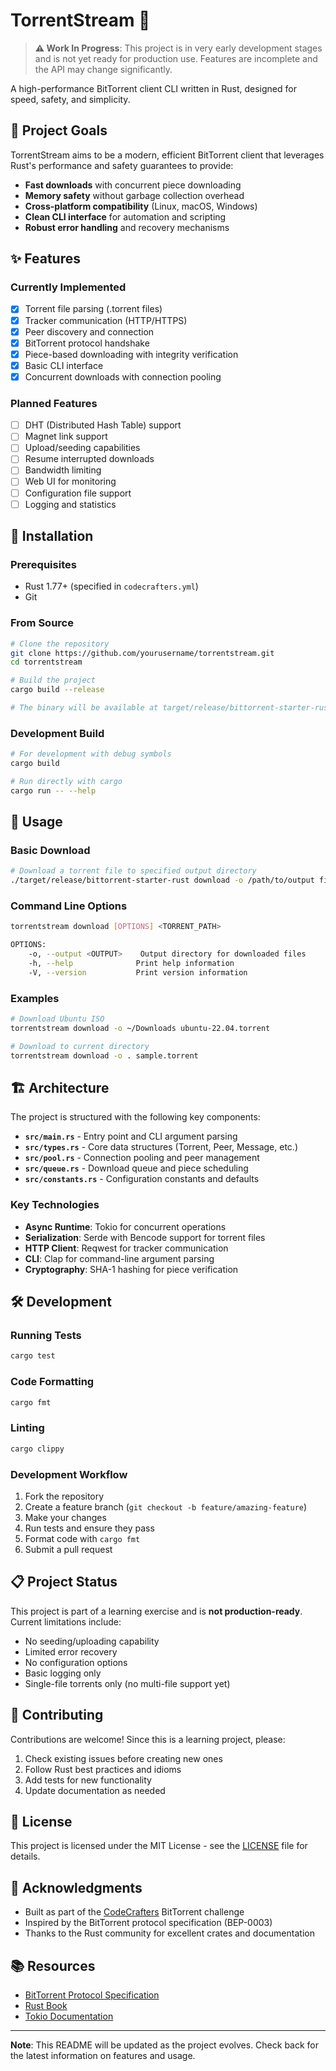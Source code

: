 # TorrentStream 🚧

> **⚠️ Work In Progress**: This project is in very early development stages and is not yet ready for production use. Features are incomplete and the API may change significantly.

A high-performance BitTorrent client CLI written in Rust, designed for speed, safety, and simplicity.

## 🎯 Project Goals

TorrentStream aims to be a modern, efficient BitTorrent client that leverages Rust's performance and safety guarantees to provide:

- **Fast downloads** with concurrent piece downloading
- **Memory safety** without garbage collection overhead  
- **Cross-platform compatibility** (Linux, macOS, Windows)
- **Clean CLI interface** for automation and scripting
- **Robust error handling** and recovery mechanisms

## ✨ Features

### Currently Implemented
- [x] Torrent file parsing (.torrent files)
- [x] Tracker communication (HTTP/HTTPS)
- [x] Peer discovery and connection
- [x] BitTorrent protocol handshake
- [x] Piece-based downloading with integrity verification
- [x] Basic CLI interface
- [x] Concurrent downloads with connection pooling

### Planned Features
- [ ] DHT (Distributed Hash Table) support
- [ ] Magnet link support
- [ ] Upload/seeding capabilities
- [ ] Resume interrupted downloads
- [ ] Bandwidth limiting
- [ ] Web UI for monitoring
- [ ] Configuration file support
- [ ] Logging and statistics

## 🚀 Installation

### Prerequisites
- Rust 1.77+ (specified in `codecrafters.yml`)
- Git

### From Source
```bash
# Clone the repository
git clone https://github.com/yourusername/torrentstream.git
cd torrentstream

# Build the project
cargo build --release

# The binary will be available at target/release/bittorrent-starter-rust
```

### Development Build
```bash
# For development with debug symbols
cargo build

# Run directly with cargo
cargo run -- --help
```

## 📖 Usage

### Basic Download
```bash
# Download a torrent file to specified output directory
./target/release/bittorrent-starter-rust download -o /path/to/output file.torrent
```

### Command Line Options
```bash
torrentstream download [OPTIONS] <TORRENT_PATH>

OPTIONS:
    -o, --output <OUTPUT>    Output directory for downloaded files
    -h, --help              Print help information
    -V, --version           Print version information
```

### Examples
```bash
# Download Ubuntu ISO
torrentstream download -o ~/Downloads ubuntu-22.04.torrent

# Download to current directory
torrentstream download -o . sample.torrent
```

## 🏗️ Architecture

The project is structured with the following key components:

- **`src/main.rs`** - Entry point and CLI argument parsing
- **`src/types.rs`** - Core data structures (Torrent, Peer, Message, etc.)
- **`src/pool.rs`** - Connection pooling and peer management
- **`src/queue.rs`** - Download queue and piece scheduling
- **`src/constants.rs`** - Configuration constants and defaults

### Key Technologies
- **Async Runtime**: Tokio for concurrent operations
- **Serialization**: Serde with Bencode support for torrent files
- **HTTP Client**: Reqwest for tracker communication
- **CLI**: Clap for command-line argument parsing
- **Cryptography**: SHA-1 hashing for piece verification

## 🛠️ Development

### Running Tests
```bash
cargo test
```

### Code Formatting
```bash
cargo fmt
```

### Linting
```bash
cargo clippy
```

### Development Workflow
1. Fork the repository
2. Create a feature branch (`git checkout -b feature/amazing-feature`)
3. Make your changes
4. Run tests and ensure they pass
5. Format code with `cargo fmt`
6. Submit a pull request

## 📋 Project Status

This project is part of a learning exercise and is **not production-ready**. Current limitations include:

- No seeding/uploading capability
- Limited error recovery
- No configuration options
- Basic logging only
- Single-file torrents only (no multi-file support yet)

## 🤝 Contributing

Contributions are welcome! Since this is a learning project, please:

1. Check existing issues before creating new ones
2. Follow Rust best practices and idioms
3. Add tests for new functionality
4. Update documentation as needed

## 📄 License

This project is licensed under the MIT License - see the [LICENSE](LICENSE) file for details.

## 🙏 Acknowledgments

- Built as part of the [CodeCrafters](https://codecrafters.io/) BitTorrent challenge
- Inspired by the BitTorrent protocol specification (BEP-0003)
- Thanks to the Rust community for excellent crates and documentation

## 📚 Resources

- [BitTorrent Protocol Specification](http://bittorrent.org/beps/bep_0003.html)
- [Rust Book](https://doc.rust-lang.org/book/)
- [Tokio Documentation](https://tokio.rs/)

---

**Note**: This README will be updated as the project evolves. Check back for the latest information on features and usage.
